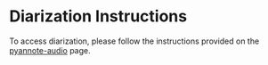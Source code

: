 # Diarization Instructions

To access diarization, please follow the instructions provided on the [pyannote-audio](https://github.com/pyannote/pyannote-audio?tab=readme-ov-file) page.
